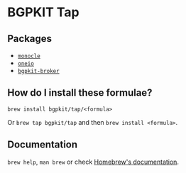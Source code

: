 # BGPKIT Tap

## Packages

- [`monocle`](https://github.com/bgpkit/monocle)
- [`oneio`](https://github.com/bgpkit/oneio)
- [`bgpkit-broker`](https://github.com/bgpkit/bgpkit-broker)

## How do I install these formulae?

`brew install bgpkit/tap/<formula>`

Or `brew tap bgpkit/tap` and then `brew install <formula>`.

## Documentation

`brew help`, `man brew` or check [Homebrew's documentation](https://docs.brew.sh).
